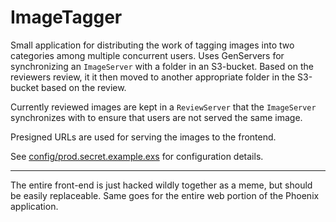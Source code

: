 # ImageTagger

Small application for distributing the work of tagging images into two categories among multiple concurrent users. Uses GenServers for synchronizing an `ImageServer` with a folder in an S3-bucket. Based on the reviewers review, it it then moved to another appropriate folder in the S3-bucket based on the review.

Currently reviewed images are kept in a `ReviewServer` that the `ImageServer` synchronizes with to ensure that users are not served the same image.

Presigned URLs are used for serving the images to the frontend.

See [config/prod.secret.example.exs](config/prod.secret.example.exs) for configuration details.

---

The entire front-end is just hacked wildly together as a meme, but should be easily replaceable.
Same goes for the entire web portion of the Phoenix application.
